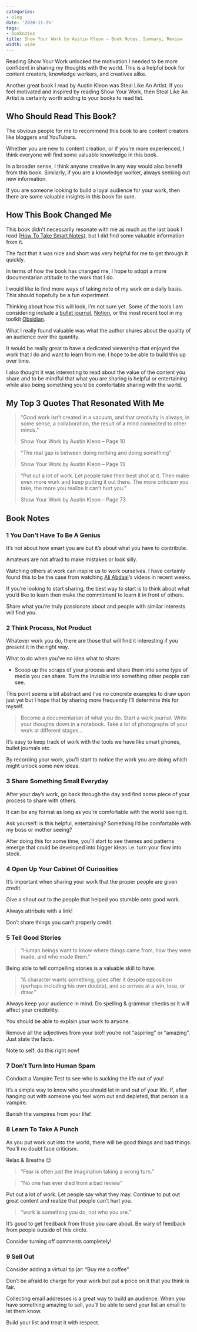```yaml
---
categories:
- blog
date: '2020-11-25'
tags:
- booknotes
title: Show Your Work by Austin Kleon – Book Notes, Summary, Review
width: wide
---
```


Reading Show Your Work unlocked the motivation I needed to be more confident in sharing my thoughts with the world. This is a helpful book for content creators, knowledge workers, and creatives alike.

Another great book I read by Austin Kleon was Steal Like An Artist. If you feel motivated and inspired by reading Show Your Work, then Steal Like An Artist is certainly worth adding to your books to read list.


## Who Should Read This Book?

The obvious people for me to recommend this book to are content creators like bloggers and YouTubers.

Whether you are new to content creation, or if you’re more experienced, I think everyone will find some valuable knowledge in this book.

In a broader sense, I think anyone creative in any way would also benefit from this book. Similarly, if you are a knowledge worker, always seeking out new information.

If you are someone looking to build a loyal audience for your work, then there are some valuable insights in this book for sure.



## How This Book Changed Me

This book didn’t necessarily resonate with me as much as the last book I read ([How To Take Smart Notes](/how-to-take-smart-notes-sonke-ahrens/)), but I did find some valuable information from it.

The fact that it was nice and short was very helpful for me to get through it quickly.

In terms of how the book has changed me, I hope to adopt a more documentarian attitude to the work that I do.

I would like to find more ways of taking note of my work on a daily basis. This should hopefully be a fun experiment.

Thinking about how this will look, I’m not sure yet. Some of the tools I am considering include a [bullet journal](https://bulletjournal.com/), [Notion](https://www.notion.so/product), or the most recent tool in my toolkit [Obsidian](https://obsidian.md/).

What I really found valuable was what the author shares about the quality of an audience over the quantity.

It would be really great to have a dedicated viewership that enjoyed the work that I do and want to learn from me. I hope to be able to build this up over time.

I also thought it was interesting to read about the value of the content you share and to be mindful that what you are sharing is helpful or entertaining while also being something you’d be comfortable sharing with the world.



## My Top 3 Quotes That Resonated With Me

> “Good work isn’t created in a vacuum, and that creativity is always, in some sense, a collaboration, the result of a mind connected to other minds.”
>
> Show Your Work by Austin Kleon – Page 10

> “The real gap is between doing nothing and doing something”
>
> Show Your Work by Austin Kleon – Page 13

> “Put out a lot of work. Let people take their best shot at it. Then make even more work and keep putting it out there. The more criticism you take, the more you realize it can’t hurt you.”
>
> Show Your Work by Austin Kleon – Page 73



## Book Notes

### 1 You Don’t Have To Be A Genius

It’s not about how smart you are but it’s about what you have to contribute.

Amateurs are not afraid to make mistakes or look silly.

Watching others at work can inspire us to work ourselves. I have certainly found this to be the case from watching [Ali Abdaal](https://www.youtube.com/user/Sepharoth64)‘s videos in recent weeks.

If you’re looking to start sharing, the best way to start is to think about what you’d like to learn then make the commitment to learn it in front of others.

Share what you’re truly passionate about and people with similar interests will find you.

### 2 Think Process, Not Product

Whatever work you do, there are those that will find it interesting if you present it in the right way.

What to do when you’ve no idea what to share:

- Scoop up the scraps of your process and share them into some type of media you can share. Turn the invisible into something other people can see.

This point seems a bit abstract and I’ve no concrete examples to draw upon just yet but I hope that by sharing more frequently I’ll determine this for myself.

> Become a documentarian of what you do. Start a work journal: Write your thoughts down in a notebook. Take a lot of photographs of your work at different stages…

It’s easy to keep track of work with the tools we have like smart phones, bullet journals etc.

By recording your work, you’ll start to notice the work you are doing which might unlock some new ideas.

### 3 Share Something Small Everyday

After your day’s work, go back through the day and find some piece of your process to share with others.

It can be any format as long as you’re comfortable with the world seeing it.

Ask yourself: is this helpful, entertaining? Something I’d be comfortable with my boss or mother seeing?

After doing this for some time, you’ll start to see themes and patterns emerge that could be developed into bigger ideas i.e. turn your flow into stock.

### 4 Open Up Your Cabinet Of Curiosities

It’s important when sharing your work that the proper people are given credit.

Give a shout out to the people that helped you stumble onto good work.

Always attribute with a link!

Don’t share things you can’t properly credit.

### 5 Tell Good Stories

> “Human beings want to know where things came from, how they were made, and who made them.”

Being able to tell compelling stories is a valuable skill to have.

> “A character wants something, goes after it despite opposition (perhaps including his own doubts), and so arrives at a win, lose, or draw.”

Always keep your audience in mind. Do spelling & grammar checks or it will affect your credibility.

You should be able to explain your work to anyone.

Remove all the adjectives from your bio!! you’re not “aspiring” or “amazing”. Just state the facts.

Note to self: do this right now!

### 7 Don’t Turn Into Human Spam

Conduct a Vampire Test to see who is sucking the life out of you!

It’s a simple way to know who you should let in and out of your life. If, after hanging out with someone you feel worn out and depleted, that person is a vampire.

Banish the vampires from your life!

### 8 Learn To Take A Punch

As you put work out into the world, there will be good things and bad things. You’ll no doubt face criticism.

Relax & Breathe 😌

> “Fear is often just the imagination taking a wrong turn.”

> “No one has ever died from a bad review”

Put out a lot of work. Let people say what they may. Continue to put out great content and realize that people can’t hurt you.

> “work is something you do, not who you are.”

It’s good to get feedback from those you care about. Be wary of feedback from people outside of this circle.

Consider turning off comments completely!

### 9 Sell Out

Consider adding a virtual tip jar: “Buy me a coffee”

Don’t be afraid to charge for your work but put a price on it that you think is fair.

Collecting email addresses is a great way to build an audience. When you have something amazing to sell, you’ll be able to send your list an email to let them know.

Build your list and treat it with respect.